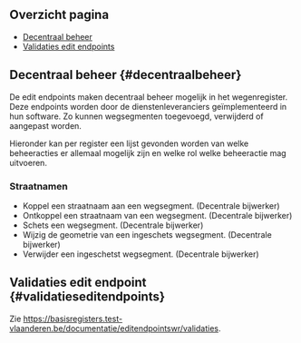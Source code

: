 ## Overzicht pagina
* [Decentraal beheer](#decentraalbeheer)
* [Validaties edit endpoints](#validatieseditendpoints)

## Decentraal beheer {#decentraalbeheer}

De edit endpoints maken decentraal beheer mogelijk in het wegenregister. Deze endpoints worden door de dienstenleveranciers geïmplementeerd in hun software. Zo kunnen wegsegmenten toegevoegd, verwijderd of aangepast worden. 

Hieronder kan per register een lijst gevonden worden van welke beheeracties er allemaal mogelijk zijn en welke rol welke beheeractie mag uitvoeren.

### Straatnamen
* Koppel een straatnaam aan een wegsegment. (Decentrale bijwerker)
* Ontkoppel een straatnaam van een wegsegment. (Decentrale bijwerker)
* Schets een wegsegment. (Decentrale bijwerker)
* Wijzig de geometrie van een ingeschets wegsegment. (Decentrale bijwerker)
* Verwijder een ingeschetst wegsegment. (Decentrale bijwerker)

 ## Validaties edit endpoint {#validatieseditendpoints}
 
Zie https://basisregisters.test-vlaanderen.be/documentatie/editendpointswr/validaties.
